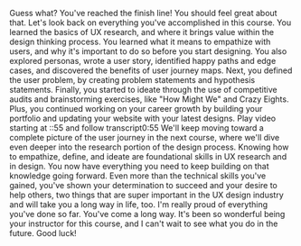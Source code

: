 Guess what? You've reached the finish line! You should feel great about that. Let's look back on everything you've accomplished in this course. You learned the basics of UX research, and where it brings value within the design thinking process. You learned what it means to empathize with users, and why it's important to do so before you start designing. You also explored personas, wrote a user story, identified happy paths and edge cases, and discovered the benefits of user journey maps. Next, you defined the user problem, by creating problem statements and hypothesis statements. Finally, you started to ideate through the use of competitive audits and brainstorming exercises, like "How Might We" and Crazy Eights. Plus, you continued working on your career growth by building your portfolio and updating your website with your latest designs.
Play video starting at ::55 and follow transcript0:55
We'll keep moving toward a complete picture of the user journey in the next course, where we'll dive even deeper into the research portion of the design process. Knowing how to empathize, define, and ideate are foundational skills in UX research and in design. You now have everything you need to keep building on that knowledge going forward. Even more than the technical skills you've gained, you've shown your determination to succeed and your desire to help others, two things that are super important in the UX design industry and will take you a long way in life, too. I'm really proud of everything you've done so far. You've come a long way. It's been so wonderful being your instructor for this course, and I can't wait to see what you do in the future. Good luck!